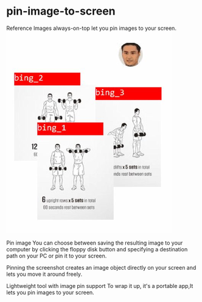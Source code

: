 # pin-image-to-screen
Reference lmages always-on-top
let you pin images to your screen.
![screenshot](screenshot.jpg)

Pin image
You can choose between saving the resulting image to your computer by clicking the floppy disk button and specifying a destination path on your PC or pin it to your screen.

Pinning the screenshot creates an image object directly on your screen and lets you move it around freely.

Lightweight tool with image pin support
To wrap it up, it's a portable app,It lets you pin images to your screen.
